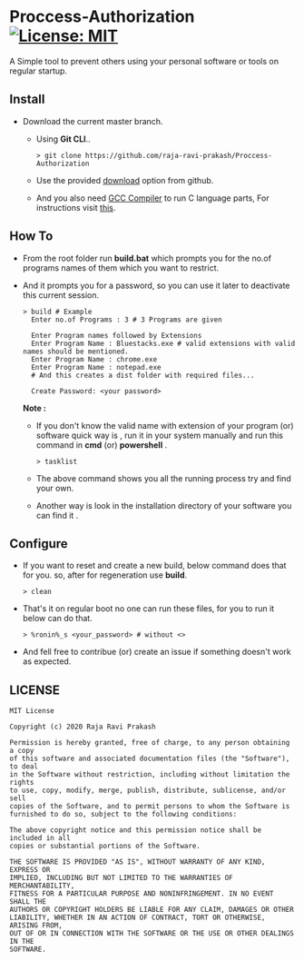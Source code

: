 # Proccess-Authorization [![License: MIT](https://img.shields.io/badge/License-MIT-yellow.svg)](https://opensource.org/licenses/MIT)

A Simple tool to prevent others using your personal software or tools on regular startup.

## Install

- Download the current master branch.

  - Using **Git CLI**..

    ```shell
    > git clone https://github.com/raja-ravi-prakash/Proccess-Authorization
    ```

  - Use the provided [download](https://github.com/raja-ravi-prakash/Proccess-Authorization/archive/master.zip) option from github.

  - And you also need [GCC Compiler](https://sourceforge.net/projects/mingw/) to run C language parts, For instructions visit [this](https://www.youtube.com/watch?v=Ubfgi4NoTPk).

## How To

- From the root folder run **build.bat** which prompts you for the no.of programs names of them which you want to restrict.
- And it prompts you for a password, so you can use it later to deactivate this current session.

  ```shell
  > build # Example
    Enter no.of Programs : 3 # 3 Programs are given

    Enter Program names followed by Extensions
    Enter Program Name : Bluestacks.exe # valid extensions with valid names should be mentioned.
    Enter Program Name : chrome.exe
    Enter Program Name : notepad.exe
    # And this creates a dist folder with required files...

    Create Password: <your password>
  ```

  **Note :**

  - If you don't know the valid name with extension of your program (or) software quick way is , run it in your system manually and
    run this command in **cmd** (or) **powershell** .

    ```shell
    > tasklist
    ```

  - The above command shows you all the running process try and find your own.

  - Another way is look in the installation directory of your software you can find it .

## Configure

- If you want to reset and create a new build, below command does that for you. so, after for regeneration use **build**.

  ```shell
  > clean
  ```

- That's it on regular boot no one can run these files, for you to run it below can do that.

  ```shell
  > %ronin%_s <your_password> # without <>
  ```

- And fell free to contribue (or) create an issue if something doesn't work as expected.

## LICENSE

    MIT License

    Copyright (c) 2020 Raja Ravi Prakash

    Permission is hereby granted, free of charge, to any person obtaining a copy
    of this software and associated documentation files (the "Software"), to deal
    in the Software without restriction, including without limitation the rights
    to use, copy, modify, merge, publish, distribute, sublicense, and/or sell
    copies of the Software, and to permit persons to whom the Software is
    furnished to do so, subject to the following conditions:

    The above copyright notice and this permission notice shall be included in all
    copies or substantial portions of the Software.

    THE SOFTWARE IS PROVIDED "AS IS", WITHOUT WARRANTY OF ANY KIND, EXPRESS OR
    IMPLIED, INCLUDING BUT NOT LIMITED TO THE WARRANTIES OF MERCHANTABILITY,
    FITNESS FOR A PARTICULAR PURPOSE AND NONINFRINGEMENT. IN NO EVENT SHALL THE
    AUTHORS OR COPYRIGHT HOLDERS BE LIABLE FOR ANY CLAIM, DAMAGES OR OTHER
    LIABILITY, WHETHER IN AN ACTION OF CONTRACT, TORT OR OTHERWISE, ARISING FROM,
    OUT OF OR IN CONNECTION WITH THE SOFTWARE OR THE USE OR OTHER DEALINGS IN THE
    SOFTWARE.
